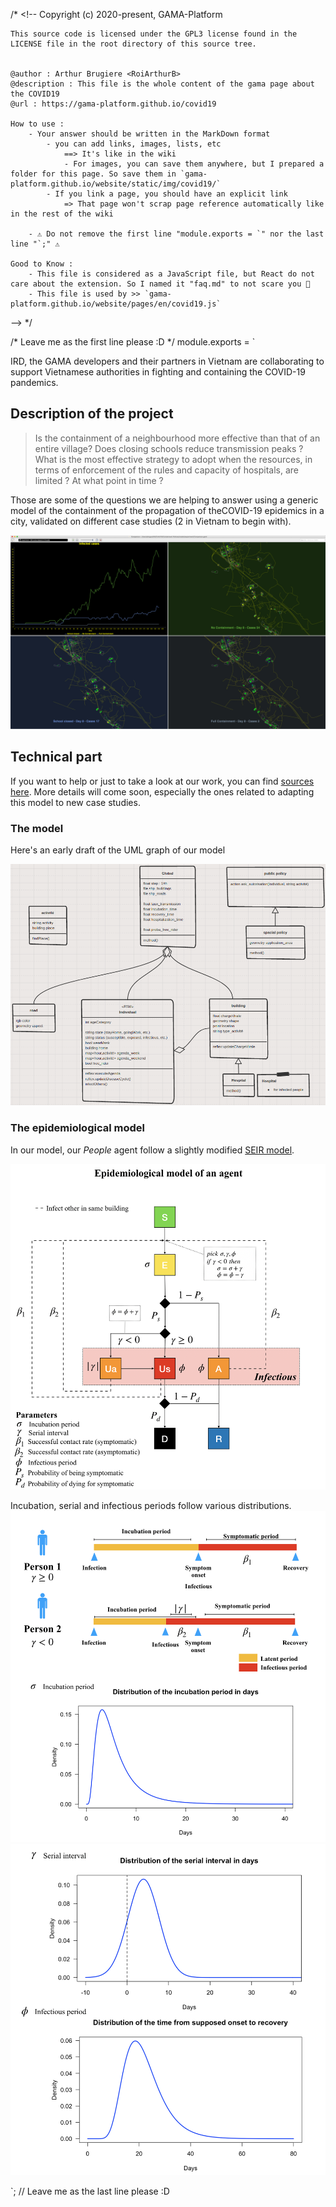/* <!--
	Copyright (c) 2020-present, GAMA-Platform

	This source code is licensed under the GPL3 license found in the
	LICENSE file in the root directory of this source tree.


	@author : Arthur Brugiere <RoiArthurB>
	@description : This file is the whole content of the gama page about the COVID19
	@url : https://gama-platform.github.io/covid19

	How to use :
		- Your answer should be written in the MarkDown format 
			- you can add links, images, lists, etc 
				==> It's like in the wiki
				- For images, you can save them anywhere, but I prepared a folder for this page. So save them in `gama-platform.github.io/website/static/img/covid19/`
			- If you link a page, you should have an explicit link
				=> That page won't scrap page reference automatically like in the rest of the wiki

		- ⚠️ Do not remove the first line "module.exports = `" nor the last line "`;" ⚠️

	Good to Know : 
		- This file is considered as a JavaScript file, but React do not care about the extension. So I named it "faq.md" to not scare you 🐻
		- This file is used by >> `gama-platform.github.io/website/pages/en/covid19.js`

--> */

/* Leave me as the first line please :D */ module.exports = `

IRD, the GAMA developers and their partners in Vietnam are collaborating to support Vietnamese authorities in fighting and containing the COVID-19 pandemics. 

## Description of the project

> Is the containment of a neighbourhood more effective than that of an entire village? Does closing schools reduce transmission peaks ? What is the most effective strategy to adopt when the resources, in terms of enforcement of the rules and capacity of hospitals, are limited ? At what point in time ? 

Those are some of the questions we are helping to answer using a generic model of the containment of the propagation of theCOVID-19 epidemics in a city, validated on different case studies (2 in Vietnam to begin with).

![Early developpement - Comparaison between different containment strategies](/img/covid19/early-containment_strategy.png)

## Technical part

If you want to help or just to take a look at our work, you can find [sources here](https://github.com/WARMTeam/CoVid19). More details will come soon, especially the ones related to adapting this model to new case studies.

### The model 

Here's an early draft of the UML graph of our model

![UML](/img/covid19/general-uml.png)

### The epidemiological model

In our model, our _People_ agent follow a slightly modified [SEIR model](https://en.wikipedia.org/wiki/Compartmental_models_in_epidemiology#The_SEIR_model).

![SEIR](/img/covid19/Epidemic-model-agent.png)

Incubation, serial and infectious periods follow various distributions.
![SEIR](/img/covid19/IncubationPeriod.png)
![SEIR](/img/covid19/Serial-Infectious-Distribution.png)


`; // Leave me as the last line please :D
